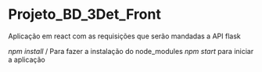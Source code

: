 
# Projeto_BD_3Det_Front
Aplicação em react com as requisições que serão mandadas a API flask

*npm install* /
Para fazer a instalação do node_modules
*npm start* para iniciar a aplicação

